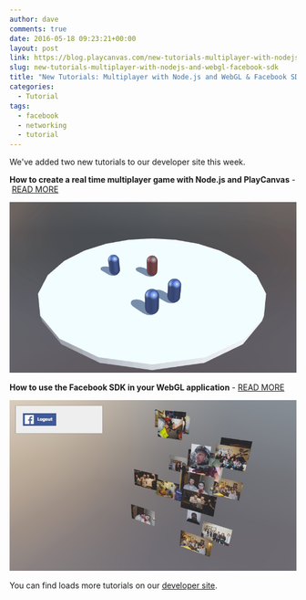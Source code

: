 ```yaml
---
author: dave
comments: true
date: 2016-05-18 09:23:21+00:00
layout: post
link: https://blog.playcanvas.com/new-tutorials-multiplayer-with-nodejs-and-webgl-facebook-sdk/
slug: new-tutorials-multiplayer-with-nodejs-and-webgl-facebook-sdk
title: "New Tutorials: Multiplayer with Node.js and WebGL & Facebook SDK"
categories:
  - Tutorial
tags:
  - facebook
  - networking
  - tutorial
---
```


We've added two new tutorials to our developer site this week.

**How to create a real time multiplayer game with Node.js and PlayCanvas** - [READ MORE](https://developer.playcanvas.com/en/tutorials/real-time-multiplayer/)

![Real ti](/assets/media/multiplayer.gif)

**How to use the Facebook SDK in your WebGL application** - [READ MORE](https://developer.playcanvas.com/en/tutorials/facebook-api/)

![Facebook_API](/assets/media/facebook-api.jpg)

You can find loads more tutorials on our [developer site](https://developer.playcanvas.com).
